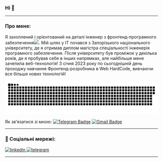 ### Hi 👋

---

### Про мене:

Я захоплений і орієнтований на деталі інженер з фронтенд-програмного забезпечення<img src="https://media.giphy.com/media/WUlplcMpOCEmTGBtBW/giphy.gif" width="30px">. Мій шлях у IT почався з Запорізького національного університету, де я отримав диплом магістра спеціальності інженерія програмного забезпечення. Після університету був проміжок у декілька років, де я пробував себе в інших напрямках, але найбільше мене зачепила веб-технологія! З січня 2023 року по сьогоднішній день проходжу навчання Фронтенд-розробника в Web HardCode, вивчаючи все більше нових технологій!

<p align="center">
 <img width="600" src="assets/github-snake.svg" alt="snake"/>
</p>

 Як зв'язатися зі мною: [![Telegram Badge](https://img.shields.io/badge/-Minaiev_Eduard-blue?style=flat&logo=Telegram&logoColor=white)](https://t.me/Edward_Key) [![Gmail Badge](https://img.shields.io/badge/-Gmail-red?style=flat&logo=Gmail&logoColor=white)](mailto:dgard@gmail.com)

---

### 🤝 Соціальні мережі:

  <div id="badges">
    <a href="https://www.linkedin.com/in/%D1%8D%D0%B4%D1%83%D0%B0%D1%80%D0%B4-%D0%BC%D0%B8%D0%BD%D0%B0%D0%B5%D0%B2/" target="_blank">
      <img src="https://cdn-icons-png.flaticon.com/512/2504/2504799.png" width="40" height="40" alt="linkedin" />
    </a>
    <a href="https://t.me/Edward_Key" target="_blank">
      <img src="https://cdn-icons-png.flaticon.com/512/2111/2111646.png" width="40" height="40" alt="telegram" />
    </a>
  </div>

  ---